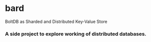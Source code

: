 # bard
BoltDB as Sharded and Distributed Key-Value Store 

### A side project to explore working of distributed databases.
